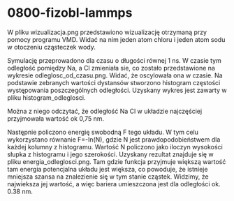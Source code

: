 # 0800-fizobl-lammps

W pliku wizualizacja.png przedstawiono wizualizację otrzymaną przy pomocy programu VMD. Widać na nim jeden atom chloru i jeden atom sodu w otoczeniu cząsteczek wody. 

Symulację przeprowadono dla czasu o długości równej 1 ns. W czasie tym odległość pomiędzy Na, a Cl zmieniała sie, co zostało przedstawione na wykresie odleglosc_od_czasu.png. Widać, że oscylowała ona w czasie. Na podstawie zebranych wartości dystansów stworzono histogram częstości występowania poszczególnych odległości. Uzyskany wykres jest zawarty w pliku histogram_odleglosci.

Można z niego odczytać, że odległość Na Cl w układzie najczęściej przyjmowała wartość ok 0,75 nm.

Następnie policzono energię swobodną F tego układu. W tym celu wykorzystano równanie F=-ln(N), gdzie N jest prawdopodobieństwem dla każdej kolumny z histogramu. Wartość N policzono jako iloczyn wysokości słupka z histogramu i jego szerokości. Uzyskany rezultat znajduje się w pliku energia_odleglosci.png. Tam gdzie funkcja przyjmuje większą wartość tam energia potencjalna układu jest większa, co powoduje, że istnieje mniejsza szansa na znalezienie się w tym stanie cząstek. Widzimy, że najwieksza jej wartość, a więc bariera umieszczona jest dla odległości ok. 0.38 nm. 

